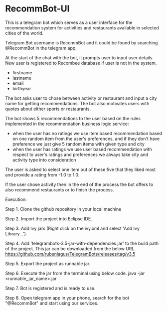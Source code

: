 # RecommBot-UI

This is a telegram bot which serves as a user interface for the recommendation system for activities and restaurants available in selected cities of the world.

Telegram Bot username is RecommBot and it could be found by searching @RecommBot in the telegram app.

At the start of the chat with the bot, it prompts user to input user details. New user is registered to Recombee database if user is not in the system. 
- firstname
- lastname
- email
- birthyear

The bot asks user to chose between activity or restaurant and input a city name for getting recommendations.
The bot also motivates users with quotes about either sports or restaurants.

The bot shows 5 recommendations to the user based on the rules implemented in the recommendation business logic service:
- when the user has no ratings we use item based recommendation based on one random item from the user's preferences, and if they don't have preference we just give 5 random items with given type and city
- when the user has ratings we use user based recommendation with respect to user's ratings and preferences
we always take city and activity type into consideration

The user is asked to select one item out of these five that they liked most and provide a rating from -1.0 to 1.0.

If the user chose activity then in the end of the process the bot offers to also recommend restaurants or to finish the process.

Execution:

Step 1. Clone the github repository in your local machine

Step 2. Import the project into Eclipse IDE.

Step 3. Add Ivy jars (Right click on the ivy.xml and select 'Add Ivy Library...').

Step 4. Add 'telegrambots-3.5-jar-with-dependencies.jar' to the build path of the project. This jar can be downloaded from the below URL.
          https://github.com/rubenlagus/TelegramBots/releases/tag/v3.5
          
Step 5. Export the project as runnable jar.

Step 6. Execute the jar from the terminal using below code.
          java -jar <runnable_jar_name>.jar
          
Step 7. Bot is registered and is ready to use.

Step 8. Open telegram app in your phone, search for the bot "@RecommBot" and start using our services.
    










